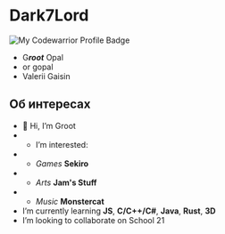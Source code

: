 # Dark7Lord

![My Codewarrior Profile Badge](https://www.codewars.com/users/groot_opal/badges/large)

*  G***root*** Opal
* or gopal
* Valerii Gaisin
## Об интересах
* 👋 Hi, I’m Groot
* * I’m interested:
* * *Games* **Sekiro**
* * *Arts* **Jam's Stuff**
* * *Music* **Monstercat**
* I’m currently learning **JS**, **C/C++/C#**, **Java**, **Rust**, **3D**
* I’m looking to collaborate on School 21


<!---
dark7lord/dark7lord is a ✨ special ✨ repository because its `README.md` (this file) appears on your GitHub profile.
You can click the Preview link to take a look at your changes.
--->

